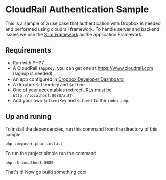 # CloudRail Authentication Sample

This is a sample of a use case that authentication with Dropbox is needed and performed using cloudrail framework. To handle server and backend issues we use the [Slim Framework](https://www.slimframework.com/) as the application Framework.

## Requirements

* Run with PHP7
* A CloudRail `$AppKey`, you can get one at https://www.cloudrail.com (signup is needed)
* An app configured in [Dropbox Developer Dashboard](https://www.dropbox.com/developers/apps)
* A dropbox `$clientKey` and `$client`
* One of your acceptables redirectURLs must be `http://localhost:8080/auth`
* Add your own `$clientKey` and `$client` to the `index.php`.

## Up and runing

To install the dependencies, run this command from the directory of this sample.

    php composer.phar install

To run the project simple run the command.

    php -S localhost:8080

<!-- Now you can perform authentication through the endpoint `/auth/Dropbox`  and `/auth/GoogleDrive` -->

That's it! Now go build something cool.
